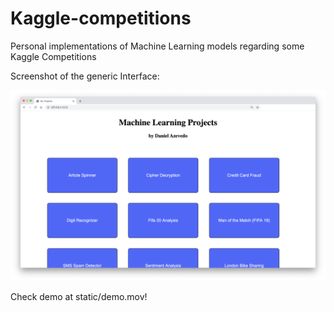 # Kaggle-competitions

Personal implementations of Machine Learning models regarding some Kaggle Competitions

Screenshot of the generic Interface:

![alt text](static/ML_home.png)

Check demo at static/demo.mov!
